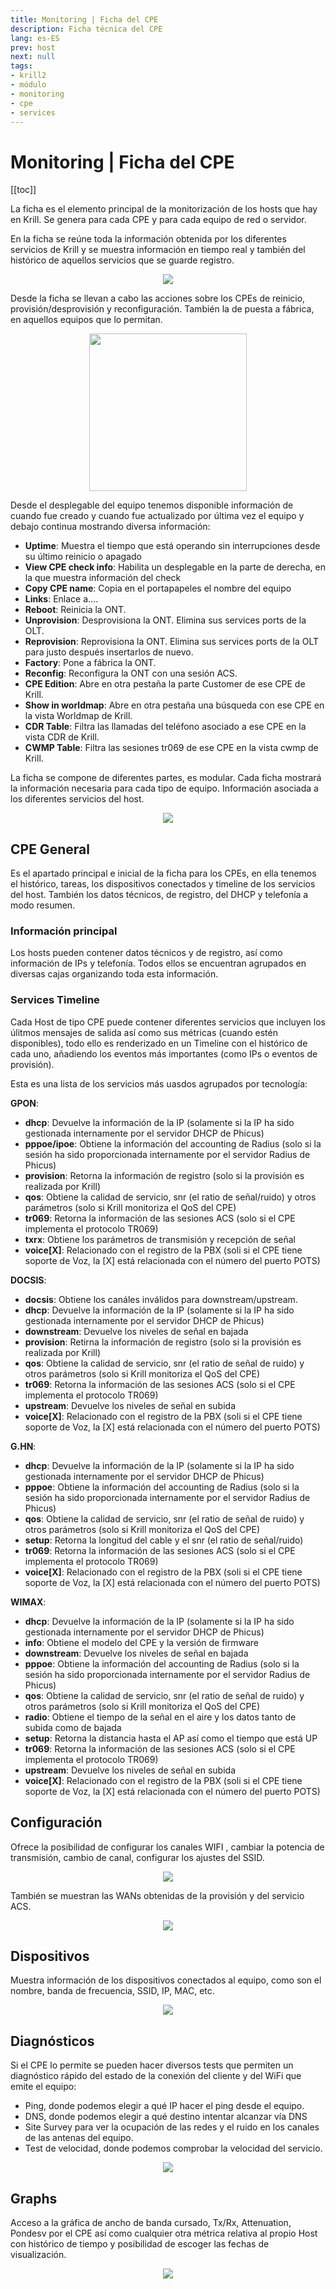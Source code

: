 ```yaml
---
title: Monitoring | Ficha del CPE
description: Ficha técnica del CPE
lang: es-ES
prev: host
next: null
tags:
- krill2
- módulo
- monitoring
- cpe
- services
---
```

# Monitoring | Ficha del CPE

[[toc]]

La ficha es el elemento principal de la monitorización de los hosts que hay en Krill. Se genera para cada CPE y para cada equipo de red o servidor.

En la ficha se reúne toda la información obtenida por los diferentes servicios de Krill y se muestra información en tiempo real y también del histórico de aquellos servicios que se guarde registro.

<p align="center"><img src="/img/krill2/monitoring/host/-0000.png" width=""></p>

Desde la ficha se llevan a cabo las acciones sobre los CPEs de reinicio, provisión/desprovisión y reconfiguración. También la de puesta a fábrica, en aquellos equipos que lo permitan.

<p align="center"><img src="/img/krill2/monitoring/host/-0001.png" width="252"></p>

Desde el desplegable del equipo tenemos disponible información de cuando fue creado y cuando fue actualizado por última vez el equipo y debajo continua mostrando diversa información:

- **Uptime**:  Muestra el tiempo que está operando sin interrupciones desde su último reinicio o apagado
- **View CPE check info**: Habilita un desplegable en la parte de derecha, en la que muestra información del check
- **Copy CPE name**: Copia en el portapapeles el nombre del equipo
- **Links**: Enlace a....
- **Reboot**: Reinicia la ONT.
- **Unprovision**: Desprovisiona la ONT. Elimina sus services ports de la OLT.
- **Reprovision**: Reprovisiona la ONT. Elimina sus services ports de la OLT para justo después insertarlos de nuevo.
- **Factory**: Pone a fábrica la ONT.
- **Reconfig**: Reconfigura la ONT con una sesión ACS.
- **CPE Edition**: Abre en otra pestaña la parte Customer de ese CPE de Krill.
- **Show in worldmap**: Abre en otra pestaña una búsqueda con ese CPE en la vista Worldmap de Krill.
- **CDR Table**: Filtra las llamadas del teléfono asociado a ese CPE en la vista CDR de Krill.
- **CWMP Table**: Filtra las sesiones tr069 de ese CPE en la vista cwmp de Krill.

La ficha se compone de diferentes partes, es modular. Cada ficha mostrará la información necesaria para cada tipo de equipo. Información asociada a los diferentes servicios del host.

<p align="center"><img src="/img/krill2/monitoring/host/-0002.png" width=""></p>

## CPE General

Es el apartado principal e inicial de la ficha para los CPEs, en ella tenemos el histórico, tareas, los dispositivos conectados y timeline de los servicios del host. También los datos técnicos, de registro, del DHCP y telefonía a modo resumen.

### Información principal

Los hosts pueden contener datos técnicos y de registro, así como información de IPs y telefonía. Todos ellos se encuentran agrupados en diversas cajas organizando toda esta información.

### Services Timeline

Cada Host de tipo CPE puede contener diferentes servicios que incluyen los úlitmos mensajes de salida así como sus métricas (cuando estén disponibles), todo ello es renderizado en un Timeline con el histórico de cada uno, añadiendo los eventos más importantes (como IPs o eventos de provisión).

Esta es una lista de los servicios más uasdos agrupados por tecnología:

**GPON**:
* **dhcp**: Devuelve la información de la IP (solamente si la IP ha sido gestionada internamente por el servidor DHCP de Phicus)
* **pppoe/ipoe**: Obtiene la información del accounting de Radius (solo si la sesión ha sido proporcionada internamente por el servidor Radius de Phicus)
* **provision**: Retorna la información de registro (solo si la provisión es realizada por Krill)
* **qos**: Obtiene la calidad de servicio, snr (el ratio de señal/ruido) y otros parámetros (solo si Krill monitoriza el QoS del CPE)
* **tr069**: Retorna la información de las sesiones ACS (solo si el CPE implementa el protocolo TR069)
* **txrx**: Obtiene los parámetros de transmisión y recepción de señal
* **voice[X]**: Relacionado con el registro de la PBX (soli si el CPE tiene soporte de Voz, la [X] está relacionada con el número del puerto POTS)

**DOCSIS**:
* **docsis**: Obtiene los canáles inválidos para downstream/upstream.
* **dhcp**: Devuelve la información de la IP (solamente si la IP ha sido gestionada internamente por el servidor DHCP de Phicus)
* **downstream**: Devuelve los niveles de señal en bajada
* **provision**: Retirna la información de registro (solo si la provisión es realizada por Krill)
* **qos**: Obtiene la calidad de servicio, snr (el ratio de señal de ruido) y otros parámetros (solo si Krill monitoriza el QoS del CPE)
* **tr069**: Retorna la información de las sesiones ACS (solo si el CPE implementa el protocolo TR069)
* **upstream**: Devuelve los niveles de señal en subida
* **voice[X]**: Relacionado con el registro de la PBX (soli si el CPE tiene soporte de Voz, la [X] está relacionada con el número del puerto POTS)

**G.HN**:
* **dhcp**: Devuelve la información de la IP (solamente si la IP ha sido gestionada internamente por el servidor DHCP de Phicus)
* **pppoe**: Obtiene la información del accounting de Radius (solo si la sesión ha sido proporcionada internamente por el servidor Radius de Phicus)
* **qos**: Obtiene la calidad de servicio, snr (el ratio de señal de ruido) y otros parámetros (solo si Krill monitoriza el QoS del CPE)
* **setup**: Retorna la longitud del cable y el snr (el ratio de señal/ruido)
* **tr069**: Retorna la información de las sesiones ACS (solo si el CPE implementa el protocolo TR069)
* **voice[X]**: Relacionado con el registro de la PBX (soli si el CPE tiene soporte de Voz, la [X] está relacionada con el número del puerto POTS)

**WIMAX**:
* **dhcp**: Devuelve la información de la IP (solamente si la IP ha sido gestionada internamente por el servidor DHCP de Phicus)
* **info**: Obtiene el modelo del CPE y la versión de firmware
* **downstream**: Devuelve los niveles de señal en bajada
* **pppoe**: Obtiene la información del accounting de Radius (solo si la sesión ha sido proporcionada internamente por el servidor Radius de Phicus)
* **qos**: Obtiene la calidad de servicio, snr (el ratio de señal de ruido) y otros parámetros (solo si Krill monitoriza el QoS del CPE)
* **radio**: Obtiene el tiempo de la señal en el aire y los datos tanto de subida como de bajada
* **setup**: Retorna la distancia hasta el AP así como el tiempo que está UP
* **tr069**: Retorna la información de las sesiones ACS (solo si el CPE implementa el protocolo TR069)
* **upstream**: Devuelve los niveles de señal en subida
* **voice[X]**: Relacionado con el registro de la PBX (soli si el CPE tiene soporte de Voz, la [X] está relacionada con el número del puerto POTS)

## Configuración

Ofrece la posibilidad de configurar los canales WIFI , cambiar la potencia de transmisión, cambio de canal, configurar los ajustes del SSID.

<p align="center"><img src="/img/krill2/monitoring/host/-0003.png" width=""></p>

También se muestran las WANs obtenidas de la provisión y del servicio ACS.

<p align="center"><img src="/img/krill2/monitoring/host/-0004.png" width=""></p>

## Dispositivos

Muestra información de los dispositivos conectados al equipo, como son el nombre, banda de frecuencia, SSID, IP, MAC, etc.

<p align="center"><img src="/img/krill2/monitoring/host/-0005.png" width=""></p>


## Diagnósticos

Si el CPE lo permite se pueden hacer diversos tests que permiten un diagnóstico rápido del estado de la conexión del cliente y del WiFi que emite el equipo: 

- Ping, donde podemos elegir a qué IP hacer el ping desde el equipo. 
- DNS, donde podemos elegir a qué destino intentar alcanzar vía DNS
- Site Survey para ver la ocupación de las redes y el ruido en los canales de las antenas del equipo.
- Test de velocidad, donde podemos comprobar la velocidad del servicio.

<p align="center"><img src="/img/krill2/monitoring/host/-0006.png" width=""></p>

## Graphs

Acceso a la gráfica de ancho de banda cursado, Tx/Rx, Attenuation, Pondesv por el CPE así como cualquier otra métrica relativa al propio Host con histórico de tiempo y posibilidad de escoger las fechas de visualización.

<p align="center"><img src="/img/krill2/monitoring/host/-0007.png" width=""></p>
